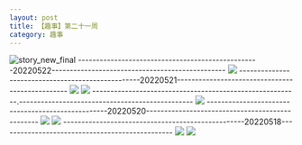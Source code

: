 ```yaml
---
layout: post
title: 【趣事】第二十一周
category: 趣事
---
```

![story_new_final](http://rdr022gcy.hd-bkt.clouddn.com/img/story_new_final_0322.png)
--------------------------------------------------20220522------------------------------------------------
![](http://rdr13xtfo.hd-bkt.clouddn.com/img/factors-220522-1.jpg)
--------------------------------------------------20220521------------------------------------------------
![](http://rdr13xtfo.hd-bkt.clouddn.com/img/factors-220521-1.jpg)
![](http://rdr13xtfo.hd-bkt.clouddn.com/img/factors-220521-2.jpg)
---------------------------------------------------------.------------------------------------------------
![](http://rdr13xtfo.hd-bkt.clouddn.com/img/pel-220520-4.jpg)
--------------------------------------------------20220520------------------------------------------------
![](http://rdr13xtfo.hd-bkt.clouddn.com/img/factors-220520-2.jpg)
![](http://rdr13xtfo.hd-bkt.clouddn.com/img/factors-220520-4.jpg)
--------------------------------------------------20220518------------------------------------------------
![](http://rdr13xtfo.hd-bkt.clouddn.com/img/factors-220518-1.jpg)
![](http://rdr13xtfo.hd-bkt.clouddn.com/img/factors-220518-2.jpg)

  




